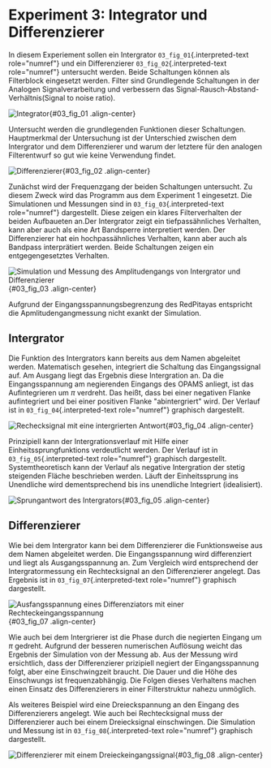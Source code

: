 # Experiment 3: Integrator und Differenzierer


In diesem Experiement sollen ein Intergrator
`03_fig_01`{.interpreted-text role="numref"} und ein Differenzierer
`03_fig_02`{.interpreted-text role="numref"} untersucht werden. Beide
Schaltungen können als Filterblock eingesetzt werden. Filter sind
Grundlegende Schaltungen in der Analogen Signalverarbeitung und
verbessern das Signal-Rausch-Abstand-Verhältnis(Signal to noise ratio).

![Integrator](img/Experiment_03/integrator.png){#03_fig_01
.align-center}

Untersucht werden die grundlegenden Funktionen dieser Schaltungen.
Hauptmerkmal der Untersuchung ist der Unterschied zwischen dem
Intergrator und dem Differenzierer und warum der letztere für den
analogen Filterentwurf so gut wie keine Verwendung findet.

![Differenzierer](img/Experiment_03/differentiator.png){#03_fig_02
.align-center}

Zunächst wird der Frequenzgang der beiden Schaltungen untersucht. Zu
diesem Zweck wird das Programm aus dem Experiment 1 eingesetzt. Die
Simulationen und Messungen sind in `03_fig_03`{.interpreted-text
role="numref"} dargestellt. Diese zeigen ein klares Filterverhalten der
beiden Aufbaueten an.Der Intergrator zeigt ein tiefpassähnliches
Verhalten, kann aber auch als eine Art Bandsperre interpretiert werden.
Der Differenzierer hat ein hochpassähnliches Verhalten, kann aber auch
als Bandpass interprätiert werden. Beide Schaltungen zeigen ein
entgegengesetztes Verhalten.

![Simulation und Messung des Amplitudengangs von Intergrator und
Differenzierer](img/Experiment_03/amplitudengang_messung_simulation.png){#03_fig_03
.align-center}

Aufgrund der Eingangsspannungsbegrenzung des RedPitayas entspricht die
Apmlitudengangmessung nicht exankt der Simulation.

## Intergrator

Die Funktion des Intergrators kann bereits aus dem Namen abgeleitet
werden. Matematisch gesehen, integriert die Schaltung das Eingangssignal
auf. Am Ausgang liegt das Ergebnis diese Intergration an. Da die
Eingangsspannung am negierenden Eingangs des OPAMS anliegt, ist das
Aufintegrieren um $\pi$ verdreht. Das heißt, dass bei einer negativen
Flanke aufintegriert und bei einer positiven Flanke \"abintergriert\"
wird. Der Verlauf ist in `03_fig_04`{.interpreted-text role="numref"}
graphisch dargestellt.

![Rechecksignal mit eine intergrierten
Antwort](img/Experiment_03/squarewave_integrator.png){#03_fig_04
.align-center}

Prinzipiell kann der Intergrationsverlauf mit Hilfe einer
Einheitssprungfunktions verdeutlicht werden. Der Verlauf ist in
`03_fig_05`{.interpreted-text role="numref"} graphisch dargestellt.
Systemtheoretisch kann der Verlauf als negative Intergration der stetig
steigenden Fläche beschrieben werden. Läuft der Einheitssprung ins
Unendliche wird dementsprechend bis ins unendliche Integriert
(idealisiert).

![Sprungantwort des
Intergrators](img/Experiment_03/step_integrator.png){#03_fig_05
.align-center}

## Differenzierer

Wie bei dem Intergrator kann bei dem Differenzierer die Funktionsweise
aus dem Namen abgeleitet werden. Die Eingangsspannung wird differenziert
und liegt als Ausgangsspannung an. Zum Vergleich wird entsprechend der
Intergratormessung ein Rechtecksignal an den Differenzierer angelegt.
Das Ergebnis ist in `03_fig_07`{.interpreted-text role="numref"}
graphisch dargestellt.

![Ausfangsspannung eines Differenziators mit einer
Rechteckeingangsspannung](img/Experiment_03/squarewave_differentiator.png){#03_fig_07
.align-center}

Wie auch bei dem Intergrierer ist die Phase durch die negierten Eingang
um $\pi$ gedreht. Aufgrund der besseren numerischen Auflösung weicht das
Ergebnis der Simulation von der Messung ab. Aus der Messung wird
ersichtlich, dass der Differenzierer prizipiell negiert der
Eingangsspannung folgt, aber eine Einschwingzeit braucht. Die Dauer und
die Höhe des Einschwungs ist frequenzabhängig. Die Folgen dieses
Verhaltens machen einen Einsatz des Differenzierers in einer
Filterstruktur nahezu unmöglich.

Als weiteres Beispiel wird eine Dreieckspannung an den Eingang des
Differenzierers angelegt. Wie auch bei Rechtecksignal muss der
Differenzierer auch bei einem Dreiecksignal einschwingen. Die Simulation
und Messung ist in `03_fig_08`{.interpreted-text role="numref"}
graphisch dargestellt.

![Differenzierer mit einem
Dreieckeingangssignal](img/Experiment_03/triangular_differentiator.png){#03_fig_08
.align-center}
